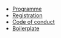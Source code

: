 <!-- docs/_sidebar.md -->

- [Programme](programme.md "Programme")
- [Registration](registration.md "Registration")
- [Code of conduct](code_conduct.md "Code of conduct")
- [Boilerplate](boilerplate.md "Boilerplate")